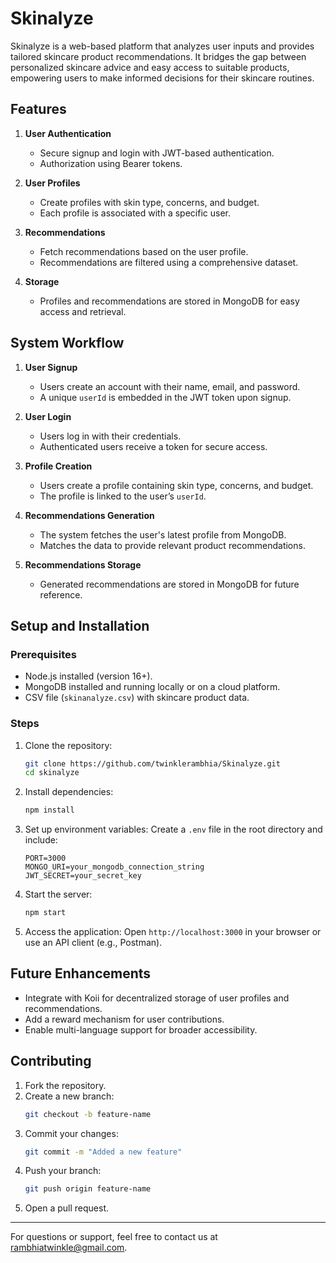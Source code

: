 # Skinalyze 
Skinalyze is a web-based platform that analyzes user inputs and provides tailored skincare product recommendations. It bridges the gap between personalized skincare advice and easy access to suitable products, empowering users to make informed decisions for their skincare routines.

## **Features**
1. **User Authentication**
   - Secure signup and login with JWT-based authentication.
   - Authorization using Bearer tokens.

2. **User Profiles**
   - Create profiles with skin type, concerns, and budget.
   - Each profile is associated with a specific user.

3. **Recommendations**
   - Fetch recommendations based on the user profile.
   - Recommendations are filtered using a comprehensive dataset.

4. **Storage**
   - Profiles and recommendations are stored in MongoDB for easy access and retrieval.

## **System Workflow**
1. **User Signup**
   - Users create an account with their name, email, and password.
   - A unique `userId` is embedded in the JWT token upon signup.

2. **User Login**
   - Users log in with their credentials.
   - Authenticated users receive a token for secure access.

3. **Profile Creation**
   - Users create a profile containing skin type, concerns, and budget.
   - The profile is linked to the user’s `userId`.

4. **Recommendations Generation**
   - The system fetches the user's latest profile from MongoDB.
   - Matches the data to provide relevant product recommendations.

5. **Recommendations Storage**
   - Generated recommendations are stored in MongoDB for future reference.

## **Setup and Installation**

### **Prerequisites**
- Node.js installed (version 16+).
- MongoDB installed and running locally or on a cloud platform.
- CSV file (`skinanalyze.csv`) with skincare product data.

### **Steps**
1. Clone the repository:
   ```bash
   git clone https://github.com/twinklerambhia/Skinalyze.git
   cd skinalyze
   ```

2. Install dependencies:
   ```bash
   npm install
   ```

3. Set up environment variables:
   Create a `.env` file in the root directory and include:
   ```plaintext
   PORT=3000
   MONGO_URI=your_mongodb_connection_string
   JWT_SECRET=your_secret_key
   ```

4. Start the server:
   ```bash
   npm start
   ```

5. Access the application:
   Open `http://localhost:3000` in your browser or use an API client (e.g., Postman).


## **Future Enhancements**
- Integrate with Koii for decentralized storage of user profiles and recommendations.
- Add a reward mechanism for user contributions.
- Enable multi-language support for broader accessibility.

## **Contributing**
1. Fork the repository.
2. Create a new branch:
   ```bash
   git checkout -b feature-name
   ```
3. Commit your changes:
   ```bash
   git commit -m "Added a new feature"
   ```
4. Push your branch:
   ```bash
   git push origin feature-name
   ```
5. Open a pull request.


---

For questions or support, feel free to contact us at [rambhiatwinkle@gmail.com](mailto:rambhiatwinkle@gmail.com).
```

